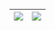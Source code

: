 


<img src="https://github-readme-stats.vercel.app/api?username=adityandar&&show_icons=true&count_private=true&theme=github_dark">|<img src="https://github-readme-streak-stats.herokuapp.com/?user=adityandar&theme=blueberry_duo"/>
--|--
<!--
**adityandar/adityandar** is a ✨ _special_ ✨ repository because its `README.md` (this file) appears on your GitHub profile.

Here are some ideas to get you started:

- 🔭 I’m currently working on ...
- 🌱 I’m currently learning ...
- 👯 I’m looking to collaborate on ...
- 🤔 I’m looking for help with ...
- 💬 Ask me about ...
- 📫 How to reach me: ...
- 😄 Pronouns: ...
- ⚡ Fun fact: ...
-->
<!-- Hi! Welcome to my page! -->

